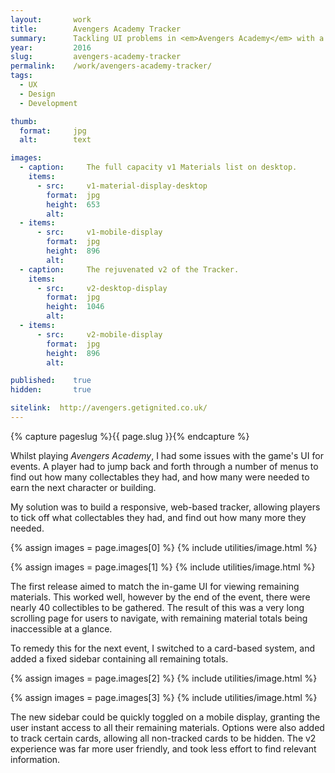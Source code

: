 ```yaml
---
layout:       work
title:        Avengers Academy Tracker
summary:      Tackling UI problems in <em>Avengers Academy</em> with a streamlined tracker
year:         2016
slug:         avengers-academy-tracker
permalink:    /work/avengers-academy-tracker/
tags:
  - UX
  - Design
  - Development

thumb:
  format:     jpg
  alt:        text

images:
  - caption:     The full capacity v1 Materials list on desktop.
    items:
      - src:     v1-material-display-desktop
        format:  jpg
        height:  653
        alt:     
  - items:
      - src:     v1-mobile-display
        format:  jpg
        height:  896
        alt:     
  - caption:     The rejuvenated v2 of the Tracker.
    items:
      - src:     v2-desktop-display
        format:  jpg
        height:  1046
        alt:     
  - items:
      - src:     v2-mobile-display
        format:  jpg
        height:  896
        alt:     

published:    true
hidden:       true

sitelink:  http://avengers.getignited.co.uk/
---
```

{% capture pageslug %}{{ page.slug }}{% endcapture %}

Whilst playing *Avengers Academy*, I had some issues with the game's UI for events. A player had to jump back and forth through a number of menus to find out how many collectables they had, and how many were needed to earn the next character or building.

My solution was to build a responsive, web-based tracker, allowing players to tick off what collectables they had, and find out how many more they needed.

{% assign images = page.images[0] %}
{% include utilities/image.html %}

{% assign images = page.images[1] %}
{% include utilities/image.html %}

The first release aimed to match the in-game UI for viewing remaining materials. This worked well, however by the end of the event, there were nearly 40 collectibles to be gathered. The result of this was a very long scrolling page for users to navigate, with remaining material totals being inaccessible at a glance.

To remedy this for the next event, I switched to a card-based system, and added a fixed sidebar containing all remaining totals.

{% assign images = page.images[2] %}
{% include utilities/image.html %}

{% assign images = page.images[3] %}
{% include utilities/image.html %}

The new sidebar could be quickly toggled on a mobile display, granting the user instant access to all their remaining materials. Options were also added to track certain cards, allowing all non-tracked cards to be hidden. The v2 experience was far more user friendly, and took less effort to find relevant information.
